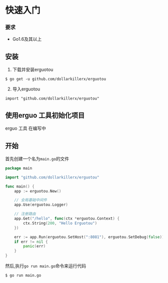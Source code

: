 # 快速入门
### 要求
- Go1.6及其以上

## 安装
1. 下载并安装erguotou
```
$ go get -u github.com/dollarkillerx/erguotou
```
2. 导入erguotou
```
import "github.com/dollarkillerx/erguotou"
```

## 使用erguo 工具初始化项目
erguo 工具 在编写中

## 开始
首先创建一个名为`main.go`的文件
```go
package main

import "github.com/dollarkillerx/erguotou"

func main() {
	app := erguotou.New()

	// 全局基础中间件
	app.Use(erguotou.Logger)

	// 注册路由
	app.Get("/hello", func(ctx *erguotou.Context) {
		ctx.String(200, "Hello Erguotou")
	})

	err := app.Run(erguotou.SetHost(":8081"), erguotou.SetDebug(false))
	if err != nil {
		panic(err)
	}
}

```
然后,执行`go run main.go`命令来运行代码
```
$ go run main.go
```
